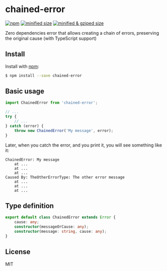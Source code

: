# chained-error

[![npm](https://img.shields.io/npm/v/chained-error.svg)](http://npm.im/chained-error)
[![minified size](https://badgen.net/bundlephobia/min/chained-error)](https://bundlephobia.com/result?p=chained-error)
[![minified & gziped size](https://badgen.net/bundlephobia/minzip/chained-error)](https://bundlephobia.com/result?p=chained-error)

Zero dependencies error that allows creating a chain of errors, preserving the original cause (with TypeScript support)

## Install

Install with [npm](https://www.npmjs.com/):

```sh
$ npm install --save chained-error
```

## Basic usage

```js
import ChainedError from 'chained-error';

// ...
try {
    // ...
} catch (error) {
    throw new ChainedError('My message', error);
}
```

Later, when you catch the error, and you print it, you will see something like it:

```
ChainedError: My message
    at ...
    at ...
    at ...
Caused By: TheOtherErrorType: The other error message
    at ...
    at ...
    at ...
```

## Type definition

```ts
export default class ChainedError extends Error {
    cause: any;
    constructor(messageOrCause: any);
    constructor(message: string, cause: any);
}
```

## License

MIT

<!--
Edited with: https://stackedit.io/app
-->